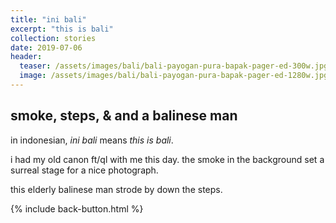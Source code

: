 ```yaml
---
title: "ini bali"
excerpt: "this is bali"
collection: stories
date: 2019-07-06
header:
  teaser: /assets/images/bali/bali-payogan-pura-bapak-pager-ed-300w.jpg
  image: /assets/images/bali/bali-payogan-pura-bapak-pager-ed-1280w.jpg
---
```


## smoke, steps, &amp; and a balinese man

in indonesian, *ini bali* means *this is bali*.

i had my old canon ft/ql with me this day. the smoke in the background set a surreal stage for a nice photograph.

this elderly balinese man strode by down the steps.

{% include back-button.html %}